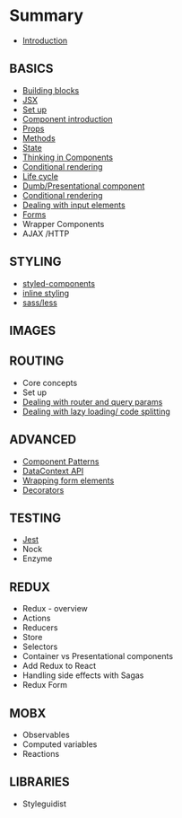 # Summary

* [Introduction](README.md)

## BASICS

* [Building blocks](building-blocks.md)
* [JSX](jsx.md)
* [Set up](set-up.md)
* [Component introduction](your-first-component.md)
* [Props](props.md)
* [Methods](state/methods.md)
* [State](state.md)
* [Thinking in Components](thinking-in-components.md)
* [Conditional rendering](conditional-rendering.md)
* [Life cycle](life-cycle.md)
* [Dumb/Presentational component](dumbpresentational-component.md)
* [Conditional rendering](conditional-rendering.md)
* [Dealing with input elements](dealing-with-input-elements.md)
* [Forms](forms.md)
* Wrapper Components
* AJAX /HTTP

## STYLING

* [styled-components](styled-components.md)
* [inline styling](inline-styling.md)
* [sass/less](sassless.md)

## IMAGES

## ROUTING

* Core concepts
* Set up
* [Dealing with router and query params](routing/dealing-with-router-and-query-params.md)
* [Dealing with lazy loading/ code splitting](routing/dealing-with-lazy-loading-code-splitting.md)

## ADVANCED

* [Component Patterns](advanced/component-patterns.md)
* [DataContext API](advanced/datacontext-api.md)
* [Wrapping form elements](advanced/wrapping-form-elements.md)
* [Decorators](advanced/decorators.md)

## TESTING

* [Jest](testing/testing.md)
* Nock
* Enzyme

## REDUX

* Redux - overview
* Actions
* Reducers
* Store
* Selectors
* Container vs Presentational components
* Add Redux to React
* Handling side effects with Sagas
* Redux Form

## MOBX

* Observables
* Computed variables
* Reactions

## LIBRARIES

* Styleguidist


